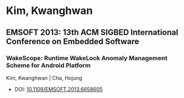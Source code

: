 # Kim, Kwanghwan

## EMSOFT 2013: 13th ACM SIGBED International Conference on Embedded Software

### WakeScope: Runtime WakeLock Anomaly Management Scheme for Android Platform
Kim, Kwanghwan | Cha, Hojung
* DOI: [10.1109/EMSOFT.2013.6658605](https://doi.org/10.1109/EMSOFT.2013.6658605)

